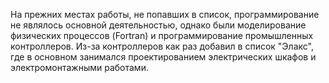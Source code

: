 На прежних местах работы, не попавших в список, программирование не являлось основной деятельностью, однако были
моделирование физических процессов (Fortran) и программирование промышленных контроллеров. Из-за контроллеров как раз
добавил в список "Элакс", где в основном занимался проектированием электрических шкафов и электромонтажными работами.
